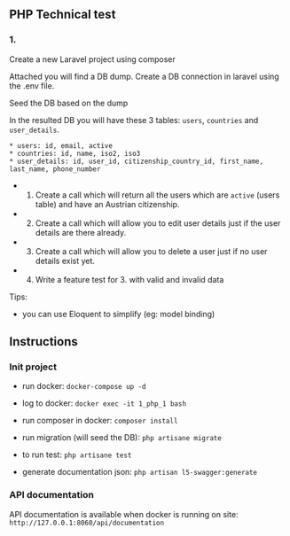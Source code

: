## PHP Technical test

### 1.

Create a new Laravel project using composer

Attached you will find a DB dump. Create a DB connection in laravel using the .env file. 

Seed the DB based on the dump

In the resulted DB you will have these 3 tables: `users`, `countries` and `user_details`.
```
* users: id, email, active
* countries: id, name, iso2, iso3 
* user_details: id, user_id, citizenship_country_id, first_name, last_name, phone_number
```

* 1. Create a call which will return all the users which are `active` (users table) and have an Austrian citizenship.
* 2. Create a call which will allow you to edit user details just if the user details are there already.
* 3. Create a call which will allow you to delete a user just if no user details exist yet.
* 4. Write a feature test for 3. with valid and invalid data

Tips:
- you can use Eloquent to simplify (eg: model binding)


## Instructions

### Init project

 - run docker: `docker-compose up -d`
 - log to docker: `docker exec -it 1_php_1 bash`
 - run composer in docker: `composer install`
 - run migration (will seed the DB): `php artisane migrate`

 - to run test: `php artisane test`

 - generate documentation json: `php artisan l5-swagger:generate`


### API documentation
API documentation is available when docker is running on site: `http://127.0.0.1:8060/api/documentation` 
